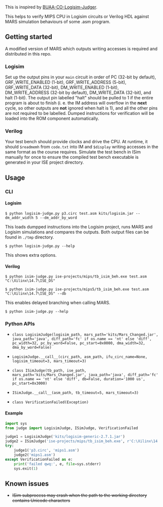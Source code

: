 This is inspired by [
BUAA-CO-Logisim-Judger](https://github.com/biopuppet/BUAA-CO-Logisim-Judger).

This helps to verify MIPS CPU in Logisim circuits or Verilog HDL against MARS simulation behaviours of some .asm program.

## Getting started

A modified version of MARS which outputs writing accesses is required and distributed in this repo.

### Logisim

Set up the output pins in your `main` circuit in order of PC (32-bit by default), GRF_WRITE_ENABLED (1-bit), GRF_WRITE_ADDRESS (5-bit), GRF_WRITE_DATA (32-bit), DM_WRITE_ENABLED (1-bit), DM_WRITE_ADDRESS (32-bit by default), DM_WRITE_DATA (32-bit), and halt (1-bit). The output pin labelled "halt" should be pulled to 1 if the entire program is about to finish (i. e. the IM address will overflow in the **next** cycle, so other outputs are **not** ignored when halt is 1), and all the other pins are not required to be labelled. Dumped instructions for verification will be loaded into the ROM component automatically.

### Verilog

Your test bench should provide clocks and drive the CPU. At runtime, it should `$readmemh` from `code.txt` into IM and `$display` writing accesses in the same format as the course requires. Simulate the test bench in ISim manually for once to ensure the compiled test bench executable is generated in your ISE project directory.

## Usage

### CLI

#### Logisim

```shell
$ python logisim-judge.py p3.circ test.asm kits/logisim.jar --dm_addr_width 5 --dm_addr_by_word
```

This loads dumpped instructions into the Logisim project, runs MARS and Logisim simulations and compares the outputs. Both output files can be found in `./tmp` directory.

```shell
$ python logisim-judge.py --help
```

This shows extra options.

#### Verilog

```shell
$ python isim-judge.py ise-projects/mips/tb_isim_beh.exe test.asm "C:\Xilinx\14.7\ISE_DS"
```

```shell
$ python isim-judge.py ise-projects/mips5/tb_isim_beh.exe test.asm "C:\Xilinx\14.7\ISE_DS" --db
```
This enables delayed branching when calling MARS.

```shell
$ python isim-judge.py --help
```

### Python APIs

- `class LogisimJudge(logisim_path, mars_path='kits/Mars_Changed.jar', java_path='java', diff_path='fc' if os.name == 'nt' else 'diff', pc_width=32, pc_by_word=False, pc_start=0x0000, dma_width=32, dma_by_word=False)`

- `LogisimJudge.__call__(circ_path, asm_path, ifu_circ_name=None, logisim_timeout=3, mars_timeout=3)`

- `class ISimJudge(tb_path, ise_path, mars_path='kits/Mars_Changed.jar', java_path='java', diff_path='fc' if os.name == 'nt' else 'diff', db=False, duration='1000 us', pc_start=0x3000)`

- `ISimJudge.__call__(asm_path, tb_timeout=5, mars_timeout=3)`

- `class VerificationFailed(Exception)`

#### Example

```python
import sys
from judge import LogisimJudge, ISimJudge, VerificationFailed

judge1 = LogisimJudge('kits/logisim-generic-2.7.1.jar')
judge2 = ISimJudge('ise-projects/mips/tb_isim_beh.exe', r'C:\Xilinx\14.7\ISE_DS')
try:
    judge1('p3.circ', 'mips1.asm')
    judge2('mips1.asm')
except VerificationFailed as e:
    print('failed qwq:', e, file=sys.stderr)
    sys.exit(1)
```

## Known issues

- ~~ISim subprocess may crash when the path to the working directory contains Unicode characters~~
